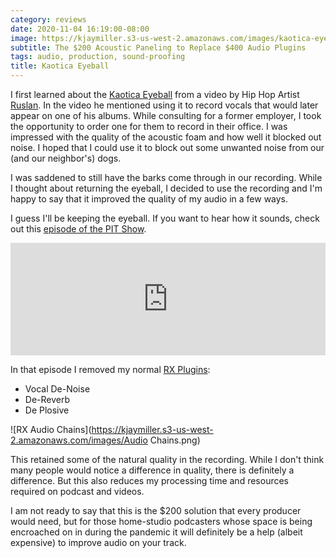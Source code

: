 ```yaml
---
category: reviews
date: 2020-11-04 16:19:00-08:00
image: https://kjaymiller.s3-us-west-2.amazonaws.com/images/kaotica-eyeball.jpeg
subtitle: The $200 Acoustic Paneling to Replace $400 Audio Plugins
tags: audio, production, sound-proofing
title: Kaotica Eyeball
---
```


I first learned about the [Kaotica Eyeball](https://www.kaoticaeyeball.com) from a video by Hip Hop Artist [Ruslan](). In the video he mentioned using it to record vocals that would later appear on one of his albums. While consulting for a former employer, I took the opportunity to order one for them to record in their office. I was impressed with the quality of the acoustic foam and how well it blocked out noise. I hoped that I could use it to block out some unwanted noise from our (and our neighbor's) dogs.

I was saddened to still have the barks come through in our recording. While I thought about returning the eyeball, I decided to use the recording and I'm happy to say that it improved the quality of my audio in a few ways.

I guess I'll be keeping the eyeball. If you want to hear how it sounds, check out this [episode of the PIT Show](https://podcast.productivityintech.com/s2020/25).

<iframe width="100%" height="180" frameborder="no" scrolling="no" seamless src="https://share.transistor.fm/e/6ecb6cf5"></iframe>

In that episode I removed my normal [RX Plugins](https://www.izotope.com/en/products/rx/features.htmll):
- Vocal De-Noise
- De-Reverb
- De Plosive

![RX Audio Chains](https://kjaymiller.s3-us-west-2.amazonaws.com/images/Audio Chains.png)

This retained some of the natural quality in the recording. While I don't think many people would notice a difference in quality, there is definitely a difference. But this also reduces my processing time and resources required on podcast and videos.

I am not ready to say that this is the $200 solution that every producer would need, but for those home-studio podcasters whose space is being encroached on in during the pandemic it will definitely be a help (albeit expensive) to improve audio on your track.